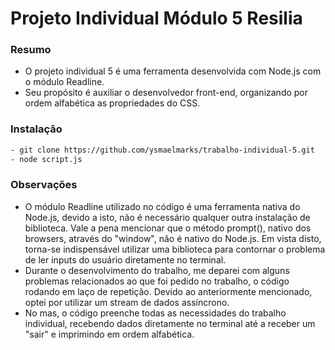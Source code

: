 # Projeto Individual Módulo 5 Resilia

### Resumo
- O projeto individual 5 é uma ferramenta desenvolvida com Node.js com o módulo Readline.
- Seu propósito é auxiliar o desenvolvedor front-end, organizando por ordem alfabética
as propriedades do CSS.


### Instalação
```sh
- git clone https://github.com/ysmaelmarks/trabalho-individual-5.git
- node script.js
```

### Observações
- O módulo Readline utilizado no código é uma ferramenta nativa do Node.js, devido a isto,
não é necessário qualquer outra instalação de biblioteca. Vale a pena mencionar que o
método prompt(), nativo dos browsers, através do "window", não é nativo do Node.js. Em vista disto,
torna-se indispensável utilizar uma biblioteca para contornar o problema de ler inputs do usuário
diretamente no terminal. 
- Durante o desenvolvimento do trabalho, me deparei com alguns problemas relacionados ao que foi pedido
no trabalho, o código rodando em laço de repetição. Devido ao anteriormente mencionado, optei por utilizar
um stream de dados assíncrono.
- No mas, o código preenche todas as necessidades do trabalho individual, recebendo dados diretamente no terminal até
a receber um "sair" e imprimindo em ordem alfabética.
